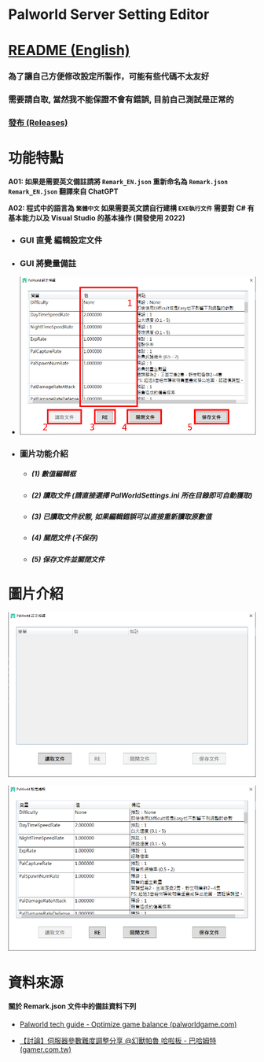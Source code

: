 # Palworld Server Setting Editor

# [README (English)](./README_EN.md)

### 為了讓自己方便修改設定所製作，可能有些代碼不太友好

### 需要請自取, 當然我不能保證不會有錯誤, 目前自己測試是正常的

### [發布 (Releases)](https://github.com/murayuki/PalWorld-SettingTools/releases)

# 功能特點

**A01: 如果是需要英文備註請將 `Remark_EN.json` 重新命名為 `Remark.json`
	`Remark_EN.json` 翻譯來自 ChatGPT**



**A02: 程式中的語言為 `繁體中文` 如果需要英文請自行建構 `EXE執行文件`
	 需要對 C# 有基本能力以及 Visual Studio 的基本操作 (開發使用 2022)**



* ### **GUI 直覺 編輯設定文件**

* ### **GUI 將變量備註**

* ![img03](./Images/img03.png)

* ### 圖片功能介紹

  - ##### **(1) 數值編輯框**

  - ##### **(2) 讀取文件 (請直接選擇 PalWorldSettings.ini 所在目錄即可自動獲取)**

  - ##### **(3) 已讀取文件狀態, 如果編輯錯誤可以直接重新讀取原數值**

  - ##### **(4) 關閉文件 (不保存)**

  - ##### **(5) 保存文件並關閉文件**

  

# 圖片介紹

![img01](./Images/img01.png)

![img02](./Images/img02.png)



# 資料來源

#### **關於 Remark.json 文件中的備註資料下列**

- [Palworld tech guide - Optimize game balance (palworldgame.com)](https://tech.palworldgame.com/optimize-game-balance)

- [【討論】伺服器參數難度調整分享 @幻獸帕魯 哈啦板 - 巴哈姆特 (gamer.com.tw)](https://forum.gamer.com.tw/C.php?bsn=71458&snA=227)
